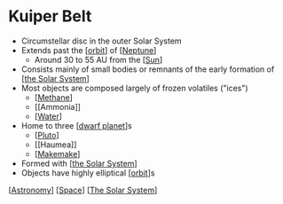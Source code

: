 # Kuiper Belt

- Circumstellar disc in the outer Solar System
- Extends past the [[orbit]] of [[Neptune]]
  - Around 30 to 55 AU from the [[Sun]]
- Consists mainly of small bodies or remnants of the early formation of [[the Solar System]]
- Most objects are composed largely of frozen volatiles ("ices")
  - [[Methane]]
  - [[Ammonia]]
  - [[Water]]
- Home to three [[dwarf planet]]s
  - [[Pluto]]
  - [[Haumea]]
  - [[Makemake]]
- Formed with [[the Solar System]]
- Objects have highly elliptical [[orbit]]s

[[Astronomy]] [[Space]] [[The Solar System]]

[//begin]: # "Autogenerated link references for markdown compatibility"
[orbit]: orbit "Orbit"
[Neptune]: neptune "Neptune ♆"
[Sun]: sun "Sun"
[the Solar System]: the-solar-system "The Solar System"
[Methane]: methane "Methane"
[Water]: water "Water"
[dwarf planet]: dwarf-planet "Dwarf Planet"
[Pluto]: pluto "Pluto"
[Makemake]: makemake "Makemake"
[Astronomy]: astronomy "Astronomy"
[Space]: space "Space"
[The Solar System]: the-solar-system "The Solar System"
[//end]: # "Autogenerated link references"